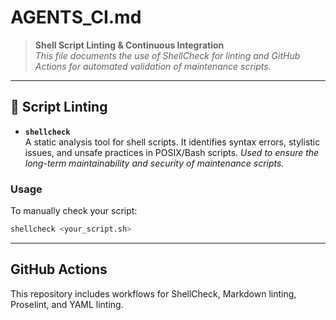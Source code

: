 # AGENTS_CI.md

> **Shell Script Linting & Continuous Integration**  
> _This file documents the use of ShellCheck for linting and GitHub Actions for
automated validation of maintenance scripts._

---

## 🧪 Script Linting

- **`shellcheck`**  
  A static analysis tool for shell scripts. It identifies syntax errors,
  stylistic issues, and unsafe practices in POSIX/Bash scripts.
  _Used to ensure the long-term maintainability and security of
  maintenance scripts._

### Usage

To manually check your script:

```bash
shellcheck <your_script.sh>
```

---

## GitHub Actions

This repository includes workflows for ShellCheck, Markdown linting, Proselint,
and YAML linting.
